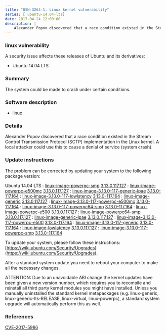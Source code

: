 ```yaml
---
title: "USN-3264-1: Linux kernel vulnerability"
series: [ ubuntu-14.04-lts]
date: 2017-04-24 12:00:00
description: |
    Alexander Popov discovered that a race condition existed in the Stream Control Transmission Protocol (SCTP) implementation in the Linux kernel. A local attacker could use this to cause a denial of service (system crash). 
--- 
```

 
### linux vulnerability

A security issue affects these releases of Ubuntu and its derivatives:

* Ubuntu 14.04 LTS

### Summary

The system could be made to crash under certain conditions. 

### Software description

* linux 

### Details

Alexander Popov discovered that a race condition existed in the Stream Control Transmission Protocol (SCTP) implementation in the Linux kernel. A local attacker could use this to cause a denial of service (system crash). 

### Update instructions

The problem can be corrected by updating your system to the following package version:

Ubuntu 14.04 LTS
 : [linux-image-powerpc-smp](https://launchpad.net/ubuntu/+source/linux) <span> [3.13.0.117.127](https://launchpad.net/ubuntu/+source/linux/3.13.0-117.164) </span> 
 : [linux-image-powerpc-e500mc](https://launchpad.net/ubuntu/+source/linux) <span> [3.13.0.117.127](https://launchpad.net/ubuntu/+source/linux/3.13.0-117.164) </span> 
 : [linux-image-3.13.0-117-generic-lpae](https://launchpad.net/ubuntu/+source/linux) <span> [3.13.0-117.164](https://launchpad.net/ubuntu/+source/linux/3.13.0-117.164) </span> 
 : [linux-image-3.13.0-117-lowlatency](https://launchpad.net/ubuntu/+source/linux) <span> [3.13.0-117.164](https://launchpad.net/ubuntu/+source/linux/3.13.0-117.164) </span> 
 : [linux-image-generic](https://launchpad.net/ubuntu/+source/linux) <span> [3.13.0.117.127](https://launchpad.net/ubuntu/+source/linux/3.13.0-117.164) </span> 
 : [linux-image-3.13.0-117-powerpc-e500mc](https://launchpad.net/ubuntu/+source/linux) <span> [3.13.0-117.164](https://launchpad.net/ubuntu/+source/linux/3.13.0-117.164) </span> 
 : [linux-image-3.13.0-117-powerpc64-smp](https://launchpad.net/ubuntu/+source/linux) <span> [3.13.0-117.164](https://launchpad.net/ubuntu/+source/linux/3.13.0-117.164) </span> 
 : [linux-image-powerpc-e500](https://launchpad.net/ubuntu/+source/linux) <span> [3.13.0.117.127](https://launchpad.net/ubuntu/+source/linux/3.13.0-117.164) </span> 
 : [linux-image-powerpc64-smp](https://launchpad.net/ubuntu/+source/linux) <span> [3.13.0.117.127](https://launchpad.net/ubuntu/+source/linux/3.13.0-117.164) </span> 
 : [linux-image-generic-lpae](https://launchpad.net/ubuntu/+source/linux) <span> [3.13.0.117.127](https://launchpad.net/ubuntu/+source/linux/3.13.0-117.164) </span> 
 : [linux-image-3.13.0-117-powerpc-e500](https://launchpad.net/ubuntu/+source/linux) <span> [3.13.0-117.164](https://launchpad.net/ubuntu/+source/linux/3.13.0-117.164) </span> 
 : [linux-image-3.13.0-117-generic](https://launchpad.net/ubuntu/+source/linux) <span> [3.13.0-117.164](https://launchpad.net/ubuntu/+source/linux/3.13.0-117.164) </span> 
 : [linux-image-lowlatency](https://launchpad.net/ubuntu/+source/linux) <span> [3.13.0.117.127](https://launchpad.net/ubuntu/+source/linux/3.13.0-117.164) </span> 
 : [linux-image-3.13.0-117-powerpc-smp](https://launchpad.net/ubuntu/+source/linux) <span> [3.13.0-117.164](https://launchpad.net/ubuntu/+source/linux/3.13.0-117.164) </span> 

To update your system, please follow these instructions: [https://wiki.ubuntu.com/Security/Upgrades](https://wiki.ubuntu.com/Security/Upgrades).

After a standard system update you need to reboot your computer to make all the necessary changes.

ATTENTION: Due to an unavoidable ABI change the kernel updates have been given a new version number, which requires you to recompile and reinstall all third party kernel modules you might have installed. Unless you manually uninstalled the standard kernel metapackages (e.g. linux-generic, linux-generic-lts-RELEASE, linux-virtual, linux-powerpc), a standard system upgrade will automatically perform this as well. 

### References

 [CVE-2017-5986](http://people.ubuntu.com/~ubuntu-security/cve/CVE-2017-5986)
 

